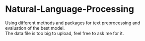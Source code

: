 # Natural-Language-Processing
Using different methods and packages for text preprocessing and evaluation of the best model.<br>
The data file is too big to upload, feel free to ask me for it.
